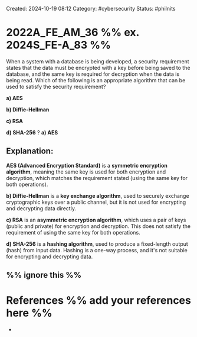 Created: 2024-10-19 08:12
Category: #cybersecurity 
Status: #philnits


# 2022A_FE_AM_36 %% ex. 2024S_FE-A_83 %%

When a system with a database is being developed, a security requirement states that the data must be encrypted with a key before being saved to the database, and the same key is required for decryption when the data is being read. Which of the following is an appropriate algorithm that can be used to satisfy the security requirement?

**a) AES** 

**b) Diffie-Hellman** 

**c) RSA** 

**d) SHA-256**
? 
**a) AES** 

## **Explanation:**

**AES (Advanced Encryption Standard)** is a **symmetric encryption algorithm**, meaning the same key is used for both encryption and decryption, which matches the requirement stated (using the same key for both operations).

**b) Diffie-Hellman** is a **key exchange algorithm**, used to securely exchange cryptographic keys over a public channel, but it is not used for encrypting and decrypting data directly.
    
**c) RSA** is an **asymmetric encryption algorithm**, which uses a pair of keys (public and private) for encryption and decryption. This does not satisfy the requirement of using the same key for both operations.
    
**d) SHA-256** is a **hashing algorithm**, used to produce a fixed-length output (hash) from input data. Hashing is a one-way process, and it's not suitable for encrypting and decrypting data.







%% ignore this %%
---









# References %% add your references here %%
- 